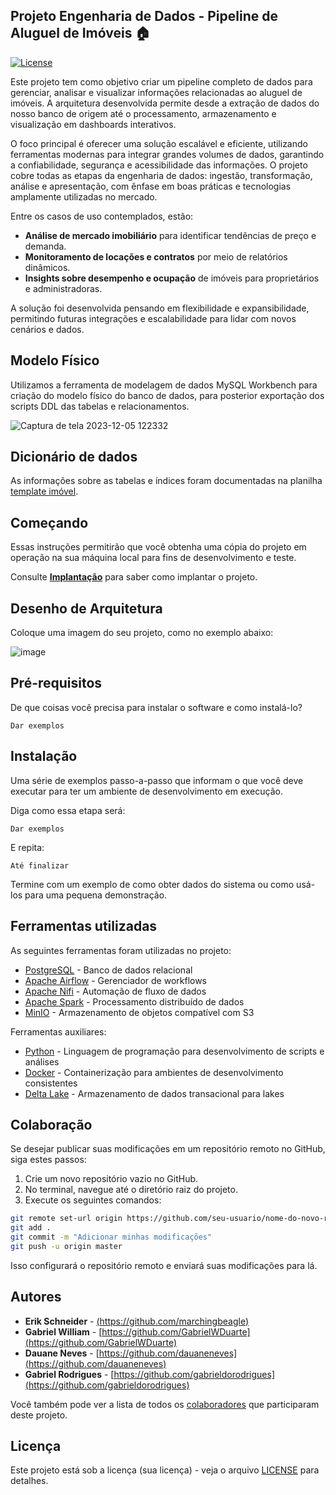 ## Projeto Engenharia de Dados - Pipeline de Aluguel de Imóveis 🏠

[![License](https://img.shields.io/badge/License-MIT-blue.svg)](LICENSE)

Este projeto tem como objetivo criar um pipeline completo de dados para gerenciar, analisar e visualizar informações relacionadas ao aluguel de imóveis. A arquitetura desenvolvida permite desde a extração de dados do nosso banco de origem até o processamento, armazenamento e visualização em dashboards interativos.

O foco principal é oferecer uma solução escalável e eficiente, utilizando ferramentas modernas para integrar grandes volumes de dados, garantindo a confiabilidade, segurança e acessibilidade das informações. O projeto cobre todas as etapas da engenharia de dados: ingestão, transformação, análise e apresentação, com ênfase em boas práticas e tecnologias amplamente utilizadas no mercado.

Entre os casos de uso contemplados, estão:

- **Análise de mercado imobiliário** para identificar tendências de preço e demanda.
- **Monitoramento de locações e contratos** por meio de relatórios dinâmicos.
- **Insights sobre desempenho e ocupação** de imóveis para proprietários e administradoras.

A solução foi desenvolvida pensando em flexibilidade e expansibilidade, permitindo futuras integrações e escalabilidade para lidar com novos cenários e dados.

## Modelo Físico

Utilizamos a ferramenta de modelagem de dados MySQL Workbench para criação do modelo físico do banco de dados, para posterior exportação dos scripts DDL das tabelas e relacionamentos.<br>

![Captura de tela 2023-12-05 122332](https://github.com/marchingbeagle/projeto-final-bd2-aluguel-imoveis/blob/main/assets/modelo_fisico.png)

## Dicionário de dados

As informações sobre as tabelas e índices foram documentadas na planilha [template imóvel](https://github.com/marchingbeagle/pipeline-edd/blob/main/docs/dicionario_dados_locadora_im%C3%B3vel.xlsx).

## Começando

Essas instruções permitirão que você obtenha uma cópia do projeto em operação na sua máquina local para fins de desenvolvimento e teste.

Consulte **[Implantação](#-implanta%C3%A7%C3%A3o)** para saber como implantar o projeto.

## Desenho de Arquitetura

Coloque uma imagem do seu projeto, como no exemplo abaixo:

![image](https://github.com/jlsilva01/projeto-ed-satc/assets/484662/541de6ab-03fa-49b3-a29f-dec8857360c1)

## Pré-requisitos

De que coisas você precisa para instalar o software e como instalá-lo?

```
Dar exemplos
```

## Instalação

Uma série de exemplos passo-a-passo que informam o que você deve executar para ter um ambiente de desenvolvimento em execução.

Diga como essa etapa será:

```
Dar exemplos
```

E repita:

```
Até finalizar
```

Termine com um exemplo de como obter dados do sistema ou como usá-los para uma pequena demonstração.

## Ferramentas utilizadas

As seguintes ferramentas foram utilizadas no projeto:

- [PostgreSQL](https://www.postgresql.org/) - Banco de dados relacional
- [Apache Airflow](https://airflow.apache.org/) - Gerenciador de workflows
- [Apache Nifi](https://nifi.apache.org/) - Automação de fluxo de dados
- [Apache Spark](https://spark.apache.org/) - Processamento distribuído de dados
- [MinIO](https://min.io/) - Armazenamento de objetos compatível com S3

Ferramentas auxiliares:

- [Python](https://www.python.org/) - Linguagem de programação para desenvolvimento de scripts e análises
- [Docker](https://www.docker.com/) - Containerização para ambientes de desenvolvimento consistentes
- [Delta Lake](https://delta.io/) - Armazenamento de dados transacional para lakes

## Colaboração

Se desejar publicar suas modificações em um repositório remoto no GitHub, siga estes passos:

1. Crie um novo repositório vazio no GitHub.
2. No terminal, navegue até o diretório raiz do projeto.
3. Execute os seguintes comandos:

```bash
git remote set-url origin https://github.com/seu-usuario/nome-do-novo-repositorio.git
git add .
git commit -m "Adicionar minhas modificações"
git push -u origin master
```

Isso configurará o repositório remoto e enviará suas modificações para lá.

## Autores

- **Erik Schneider** - [(https://github.com/marchingbeagle)](https://github.com/marchingbeagle)
- **Gabriel William** - [https://github.com/GabrielWDuarte](https://github.com/GabrielWDuarte)
- **Dauane Neves** - [https://github.com/dauaneneves](https://github.com/dauaneneves)
- **Gabriel Rodrigues** - [https://github.com/gabrieldorodrigues](https://github.com/gabrieldorodrigues)

Você também pode ver a lista de todos os [colaboradores](https://github.com/marchingbeagle/pipeline-edd/graphs/contributors) que participaram deste projeto.

## Licença

Este projeto está sob a licença (sua licença) - veja o arquivo [LICENSE](https://github.com/marchingbeagle/pipeline-edd/blob/main/LICENSE) para detalhes.
